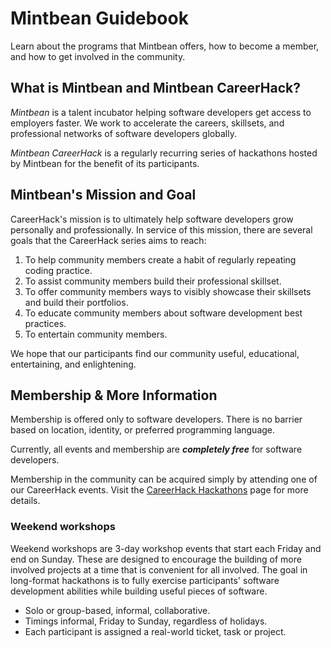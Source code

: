 # Mintbean Guidebook

<div class="page-header">
  Learn about the programs that Mintbean offers, how to become a member, and how to get involved in the community.
</div>

## What is Mintbean and Mintbean CareerHack?

_Mintbean_ is a talent incubator helping software developers get access to employers faster. We work to accelerate the careers, skillsets, and professional networks of software developers globally.

_Mintbean CareerHack_ is a regularly recurring series of hackathons hosted by Mintbean for the benefit of its participants. 

## Mintbean's Mission and Goal

CareerHack's mission is to ultimately help software developers grow personally and professionally. In service of this mission, there are several goals that the CareerHack series aims to reach:

1. To help community members create a habit of regularly repeating coding practice.
1. To assist community members build their professional skillset.
1. To offer community members ways to visibly showcase their skillsets and build their portfolios.
1. To educate community members about software development best practices.
1. To entertain community members.

We hope that our participants find our community useful, educational, entertaining, and enlightening.

## Membership & More Information

Membership is offered only to software developers. There is no barrier based on location, identity, or preferred programming language.

Currently, all events and membership are **_completely free_** for software developers.

Membership in the community can be acquired simply by attending one of our CareerHack events. Visit the [CareerHack Hackathons][CareerHack Hackathons] page for more details.

### Weekend workshops

Weekend workshops are 3-day workshop events that start each Friday and end on Sunday. These are designed to encourage the building of more involved projects at a time that is convenient for all involved. The goal in long-format hackathons is to fully exercise participants' software development abilities while building useful pieces of software.

* Solo or group-based, informal, collaborative.
* Timings informal, Friday to Sunday, regardless of holidays.
* Each participant is assigned a real-world ticket, task or project.

[CareerHack Hackathons]: guidebook/careerhack-hackathons